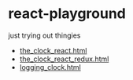# react-playground
just trying out thingies

- [the_clock_react.html](http://rawgit.com/Muzietto/react-playground/master/chapter4/the_clock_react.html)
- [the_clock_react_redux.html](http://rawgit.com/Muzietto/react-playground/master/chapter4/the_clock_react_redux.html)
- [logging_clock.html](http://rawgit.com/Muzietto/react-playground/master/chapter5/logging_clock/logging_clock.html)
